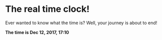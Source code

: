 # The real time clock!

Ever wanted to know what the time is? Well, your journey is about to end!

**The time is Dec 12, 2017, 17:10**
